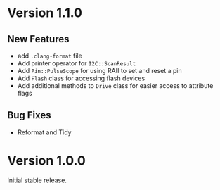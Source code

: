 # Version 1.1.0

## New Features

- add `.clang-format` file
- Add printer operator for `I2C::ScanResult`
- Add `Pin::PulseScope` for using RAII to set and reset a pin
- Add `Flash` class for accessing flash devices
- Add additional methods to `Drive` class for easier access to attribute flags

## Bug Fixes

- Reformat and Tidy

# Version 1.0.0

Initial stable release.
